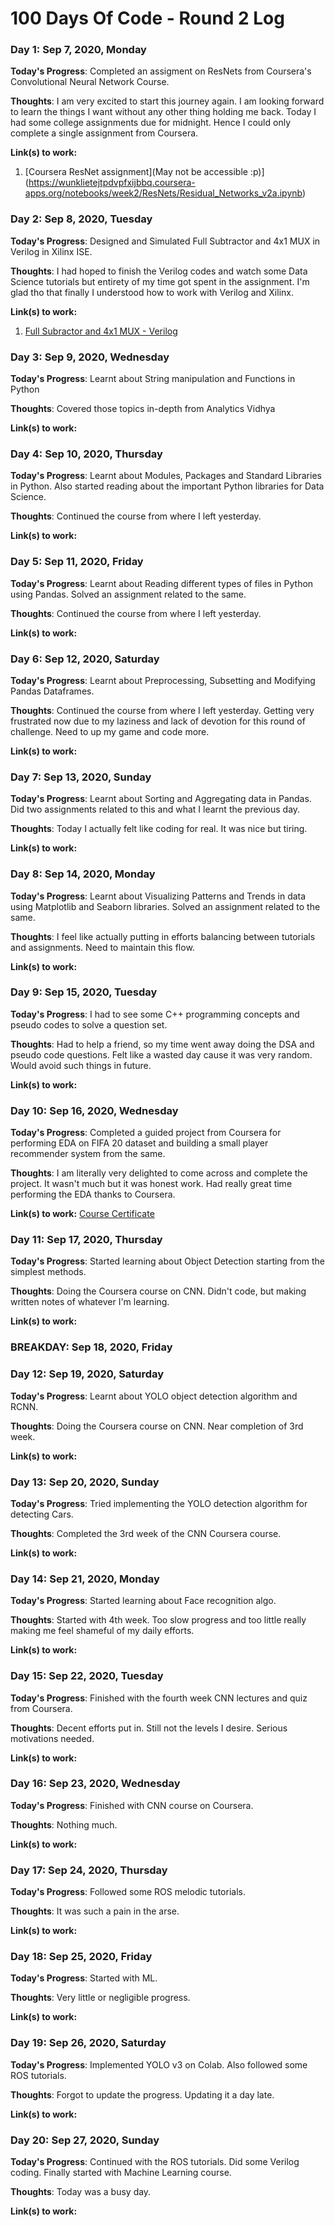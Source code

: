 # 100 Days Of Code - Round 2 Log

### Day 1: Sep 7, 2020, Monday

**Today's Progress**: Completed an assigment on ResNets from Coursera's Convolutional Neural Network Course.

**Thoughts**: I am very excited to start this journey again. I am looking forward to learn the things I want without any other thing holding me back. Today I had some college assignments due for midnight. Hence I could only complete a single assignment from Coursera. 

**Link(s) to work:** 
1. [Coursera ResNet assignment](May not be accessible :p)](https://wunklietejtpdvpfxijbbq.coursera-apps.org/notebooks/week2/ResNets/Residual_Networks_v2a.ipynb)

### Day 2: Sep 8, 2020, Tuesday

**Today's Progress**: Designed and Simulated Full Subtractor and 4x1 MUX in Verilog in Xilinx ISE. 

**Thoughts**: I had hoped to finish the Verilog codes and watch some Data Science tutorials but entirety of my time got spent in the assignment. I'm glad tho that finally I understood how to work with Verilog and Xilinx.

**Link(s) to work:** 
1. [Full Subractor and 4x1 MUX - Verilog](https://github.com/amlansahoo07/Verilog-FullSubtractor_and_4x1MUX)

### Day 3: Sep 9, 2020, Wednesday

**Today's Progress**: Learnt about String manipulation and Functions in Python 

**Thoughts**: Covered those topics in-depth from Analytics Vidhya

**Link(s) to work:** 


### Day 4: Sep 10, 2020, Thursday

**Today's Progress**: Learnt about Modules, Packages and Standard Libraries in Python. Also started reading about the important Python libraries for Data Science.

**Thoughts**: Continued the course from where I left yesterday.

**Link(s) to work:** 


### Day 5: Sep 11, 2020, Friday

**Today's Progress**: Learnt about Reading different types of files in Python using Pandas. Solved an assignment related to the same.

**Thoughts**: Continued the course from where I left yesterday.

**Link(s) to work:** 


### Day 6: Sep 12, 2020, Saturday

**Today's Progress**: Learnt about Preprocessing, Subsetting and Modifying Pandas Dataframes.

**Thoughts**: Continued the course from where I left yesterday. Getting very frustrated now due to my laziness and lack of devotion for this round of challenge. Need to up my game and code more.

**Link(s) to work:** 


### Day 7: Sep 13, 2020, Sunday

**Today's Progress**: Learnt about Sorting and Aggregating data in Pandas. Did two assignments related to this and what I learnt the previous day.

**Thoughts**: Today I actually felt like coding for real. It was nice but tiring.

**Link(s) to work:** 


### Day 8: Sep 14, 2020, Monday

**Today's Progress**: Learnt about Visualizing Patterns and Trends in data using Matplotlib and Seaborn libraries. Solved an assignment related to the same.

**Thoughts**: I feel like actually putting in efforts balancing between tutorials and assignments. Need to maintain this flow.

**Link(s) to work:** 


### Day 9: Sep 15, 2020, Tuesday

**Today's Progress**: I had to see some C++ programming concepts and pseudo codes to solve a question set.

**Thoughts**: Had to help a friend, so my time went away doing the DSA and pseudo code questions. Felt like a wasted day cause it was very random. Would avoid such things in future.

**Link(s) to work:** 


### Day 10: Sep 16, 2020, Wednesday

**Today's Progress**: Completed a guided project from Coursera for performing EDA on FIFA 20 dataset and building a small player recommender system from the same.

**Thoughts**: I am literally very delighted to come across and complete the project. It wasn't much but it was honest work. Had really great time performing the EDA thanks to Coursera.

**Link(s) to work:** 
[Course Certificate](https://www.coursera.org/account/accomplishments/certificate/6UZBDCRQWGKH)


### Day 11: Sep 17, 2020, Thursday

**Today's Progress**: Started learning about Object Detection starting from the simplest methods.

**Thoughts**: Doing the Coursera course on CNN. Didn't code, but making written notes of whatever I'm learning.

**Link(s) to work:** 


### BREAKDAY: Sep 18, 2020, Friday


### Day 12: Sep 19, 2020, Saturday

**Today's Progress**: Learnt about YOLO object detection algorithm and RCNN.

**Thoughts**: Doing the Coursera course on CNN. Near completion of 3rd week.

**Link(s) to work:** 


### Day 13: Sep 20, 2020, Sunday

**Today's Progress**: Tried implementing the YOLO detection algorithm for detecting Cars.

**Thoughts**: Completed the 3rd week of the CNN Coursera course.

**Link(s) to work:** 


### Day 14: Sep 21, 2020, Monday

**Today's Progress**: Started learning about Face recognition algo.

**Thoughts**: Started with 4th week. Too slow progress and too little really making me feel shameful of my daily efforts.

**Link(s) to work:** 


### Day 15: Sep 22, 2020, Tuesday

**Today's Progress**: Finished with the fourth week CNN lectures and quiz from Coursera.

**Thoughts**: Decent efforts put in. Still not the levels I desire. Serious motivations needed.

**Link(s) to work:** 


### Day 16: Sep 23, 2020, Wednesday

**Today's Progress**: Finished with CNN course on Coursera.

**Thoughts**: Nothing much.

**Link(s) to work:** 


### Day 17: Sep 24, 2020, Thursday

**Today's Progress**: Followed some ROS melodic tutorials.

**Thoughts**: It was such a pain in the arse.

**Link(s) to work:** 


### Day 18: Sep 25, 2020, Friday

**Today's Progress**: Started with ML.

**Thoughts**: Very little or negligible progress.

**Link(s) to work:** 



### Day 19: Sep 26, 2020, Saturday

**Today's Progress**: Implemented YOLO v3 on Colab. Also followed some ROS tutorials.

**Thoughts**: Forgot to update the progress. Updating it a day late.

**Link(s) to work:** 



### Day 20: Sep 27, 2020, Sunday

**Today's Progress**: Continued with the ROS tutorials. Did some Verilog coding. Finally started with Machine Learning course.

**Thoughts**: Today was a busy day.

**Link(s) to work:** 
